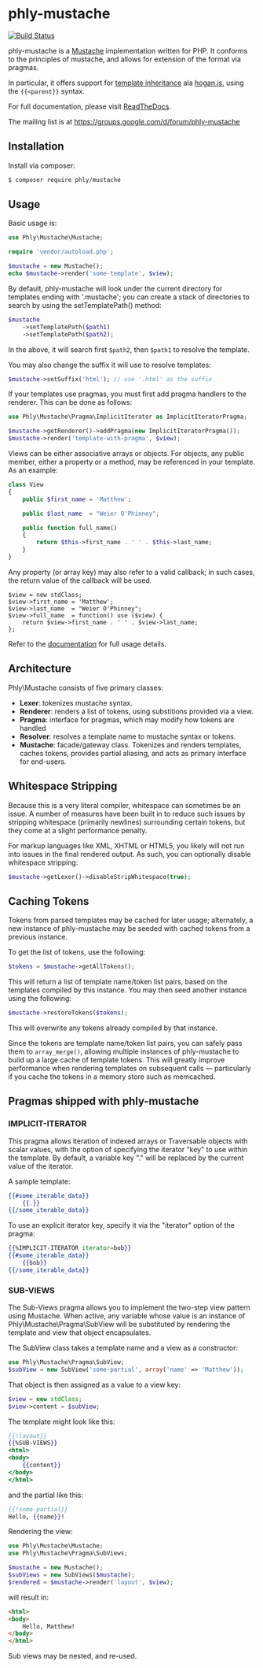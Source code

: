 # phly-mustache

[![Build Status](https://secure.travis-ci.org/phly/phly-mustache.png?branch=develop)](http://travis-ci.org/phly/phly-mustache)

phly-mustache is a [Mustache](http://mustache.github.com) implementation written
for PHP. It conforms to the principles of mustache, and allows for
extension of the format via pragmas.

In particular, it offers support for [template
inheritance](https://github.com/mustache/spec/pull/75) ala
[hogan.js](https://github.com/twitter/hogan.js), using the `{{<parent}}` syntax.

For full documentation, please visit 
[ReadTheDocs](http://phly-mustache.readthedocs.org/).

The mailing list is at https://groups.google.com/d/forum/phly-mustache

## Installation

Install via composer:

```bash
$ composer require phly/mustache
```

## Usage

Basic usage is:

```php
use Phly\Mustache\Mustache;

require 'vendor/autoload.php';

$mustache = new Mustache();
echo $mustache->render('some-template', $view);
```

By default, phly-mustache will look under the current directory for templates
ending with '.mustache'; you can create a stack of directories to search by
using the setTemplatePath() method:

```php
$mustache
    ->setTemplatePath($path1)
    ->setTemplatePath($path2);
```

In the above, it will search first `$path2`, then `$path1` to resolve the
template.

You may also change the suffix it will use to resolve templates:

```php
$mustache->setSuffix('html'); // use '.html' as the suffix
```

If your templates use pragmas, you must first add pragma handlers to the
renderer. This can be done as follows:

```php
use Phly\Mustache\Pragma\ImplicitIterator as ImplicitIteratorPragma;

$mustache->getRenderer()->addPragma(new ImplicitIteratorPragma());
$mustache->render('template-with-pragma', $view);
```

Views can be either associative arrays or objects. For objects, any public
member, either a property or a method, may be referenced in your template. As an
example:

```php
class View
{
    public $first_name = 'Matthew';

    public $last_name  = "Weier O'Phinney";

    public function full_name()
    {
        return $this->first_name . ' ' . $this->last_name;
    }
}
```

Any property (or array key) may also refer to a valid callback; in such cases,
the return value of the callback will be used.

```
$view = new stdClass;
$view->first_name = 'Matthew';
$view->last_name  = "Weier O'Phinney";
$view->full_name  = function() use ($view) {
    return $view->first_name . ' ' . $view->last_name;
};
```

Refer to the [documentation](http://phly-mustache.readthedocs.org) for full
usage details.

## Architecture

Phly\Mustache consists of five primary classes:

- **Lexer**: tokenizes mustache syntax.
- **Renderer**: renders a list of tokens, using substitions provided via a view.
- **Pragma**: interface for pragmas, which may modify how tokens are handled
- **Resolver**: resolves a template name to mustache syntax or tokens.
- **Mustache**: facade/gateway class. Tokenizes and renders templates, caches
  tokens, provides partial aliasing, and acts as primary interface for
  end-users.

## Whitespace Stripping

Because this is a very literal compiler, whitespace can sometimes be an issue. A
number of measures have been built in to reduce such issues by stripping
whitespace (primarily newlines) surrounding certain tokens, but they come at a
slight performance penalty.

For markup languages like XML, XHTML or HTML5, you likely will not run into
issues in the final rendered output. As such, you can optionally disable
whitespace stripping:

```php
$mustache->getLexer()->disableStripWhitespace(true);
```

## Caching Tokens

Tokens from parsed templates may be cached for later usage; alternately, a new
instance of phly-mustache may be seeded with cached tokens from a previous
instance. 

To get the list of tokens, use the following:

```php
$tokens = $mustache->getAllTokens();
```

This will return a list of template name/token list pairs, based on the
templates compiled by this instance. You may then seed another instance using
the following:

```php
$mustache->restoreTokens($tokens);
```

This will overwrite any tokens already compiled by that instance.

Since the tokens are template name/token list pairs, you can safely pass them to
`array_merge()`, allowing multiple instances of phly-mustache to build up a large
cache of template tokens. This will greatly improve performance when rendering
templates on subsequent calls — particularly if you cache the tokens in a
memory store such as memcached.

## Pragmas shipped with phly-mustache

### IMPLICIT-ITERATOR

This pragma allows iteration of indexed arrays or Traversable objects with
scalar values, with the option of specifying the iterator "key" to use within
the template. By default, a variable key "." will be replaced by the current
value of the iterator.

A sample template:

```mustache
{{#some_iterable_data}}
    {{.}}
{{/some_iterable_data}}
```

To use an explicit iterator key, specify it via the "iterator" option of the
pragma:

```mustache
{{%IMPLICIT-ITERATOR iterator=bob}}
{{#some_iterable_data}}
    {{bob}}
{{/some_iterable_data}}
```

### SUB-VIEWS

The Sub-Views pragma allows you to implement the two-step view pattern using
Mustache. When active, any variable whose value is an instance of
Phly\Mustache\Pragma\SubView will be substituted by rendering the template and
view that object encapsulates.

The SubView class takes a template name and a view as a constructor:

```php
use Phly\Mustache\Pragma\SubView;
$subView = new SubView('some-partial', array('name' => 'Matthew'));
```

That object is then assigned as a value to a view key:

```php
$view = new stdClass;
$view->content = $subView;
```

The template might look like this:

```mustache
{{!layout}}
{{%SUB-VIEWS}}
<html>
<body>
    {{content}}
</body>
</html>
```

and the partial like this:

```mustache
{{!some-partial}}
Hello, {{name}}!
```

Rendering the view:

```php
use Phly\Mustache\Mustache;
use Phly\Mustache\Pragma\SubViews;

$mustache = new Mustache();
$subViews = new SubViews($mustache);
$rendered = $mustache->render('layout', $view);
```

will result in:

```html
<html>
<body>
    Hello, Matthew!
</body>
</html>
```

Sub views may be nested, and re-used.
